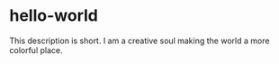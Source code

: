 # hello-world
This description is short.
I am a creative soul making the world a more colorful place.
